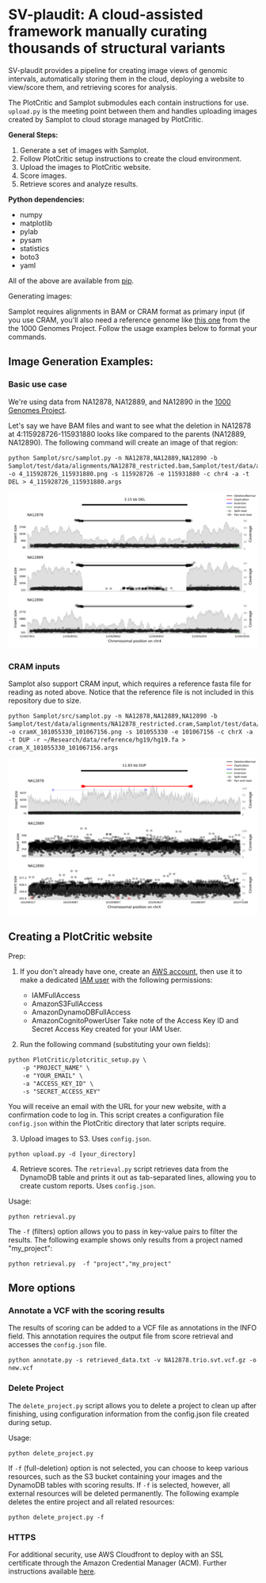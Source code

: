 # SV-plaudit: A cloud-assisted framework manually curating thousands of structural variants

SV-plaudit provides a pipeline for creating image views of genomic intervals, automatically storing them in the cloud, deploying a website to view/score them, and retrieving scores for analysis.

The PlotCritic and Samplot submodules each contain instructions for use. `upload.py` is the meeting point between them and handles uploading images created by Samplot to cloud storage managed by PlotCritic.

**General Steps:**
1. Generate a set of images with Samplot.
2. Follow PlotCritic setup instructions to create the cloud environment.
3. Upload the images to PlotCritic website.
4. Score images.
5. Retrieve scores and analyze results.

**Python dependencies:**
* numpy
* matplotlib
* pylab
* pysam
* statistics
* boto3
* yaml 

All of the above are available from [pip](https://pypi.python.org/pypi/pip).

Generating images:

Samplot requires alignments in BAM or CRAM format as primary input (if you use CRAM, you'll also need a reference genome like [this one](ftp://ftp-trace.ncbi.nih.gov/1000genomes/ftp/technical/reference/human_g1k_v37.fasta.gz) from the the 1000 Genomes Project. Follow the usage examples below to format your commands.
## Image Generation Examples: 


### Basic use case
We're  using data from NA12878, NA12889, and NA12890 in the [1000 Genomes Project](http://www.internationalgenome.org/about). 

Let's say we have BAM files and want to see what the deletion in NA12878 at 4:115928726-115931880 looks like compared to the parents (NA12889, NA12890). 
The following command will create an image of that region:
```
python Samplot/src/samplot.py -n NA12878,NA12889,NA12890 -b Samplot/test/data/alignments/NA12878_restricted.bam,Samplot/test/data/alignments/NA12889_restricted.bam,Samplot/test/data/alignments/NA12890_restricted.bam -o 4_115928726_115931880.png -s 115928726 -e 115931880 -c chr4 -a -t DEL > 4_115928726_115931880.args
```

<img src="/doc/imgs/4_115928726_115931880.png">

### CRAM inputs
Samplot also support CRAM input, which requires a reference fasta file for reading as noted above. Notice that the reference file is not included in this repository due to size.

```
python Samplot/src/samplot.py -n NA12878,NA12889,NA12890 -b Samplot/test/data/alignments/NA12878_restricted.cram,Samplot/test/data/alignments/NA12889_restricted.cram,Samplot/test/data/alignments/NA12890_restricted.cram -o cramX_101055330_101067156.png -s 101055330 -e 101067156 -c chrX -a -t DUP -r ~/Research/data/reference/hg19/hg19.fa > cram_X_101055330_101067156.args
```
<img src="doc/imgs/cramX_101055330_101067156.png">

## Creating a PlotCritic website
Prep:

1. If you don't already have one, create an [AWS account](https://portal.aws.amazon.com/gp/aws/developer/registration/index.html), then use it to make a dedicated [IAM user](http://docs.aws.amazon.com/IAM/latest/UserGuide/id_users_create.html#id_users_create_console) with the following permissions:
   * IAMFullAccess
   * AmazonS3FullAccess
   * AmazonDynamoDBFullAccess
   * AmazonCognitoPowerUser
Take note of the Access Key ID and Secret Access Key created for your IAM User.

2. Run the following command (substituting your own fields):
```
python PlotCritic/plotcritic_setup.py \
	-p "PROJECT_NAME" \
	-e "YOUR_EMAIL" \
	-a "ACCESS_KEY_ID" \
	-s "SECRET_ACCESS_KEY"
```
You will receive an email with the URL for your new website, with a confirmation code to log in. This script creates a configuration file `config.json` within the PlotCritic directory that later scripts require.

3. Upload images to S3. Uses `config.json`.
```
python upload.py -d [your_directory]
```

4. Retrieve scores.
The `retrieval.py` script retrieves data from the DynamoDB table and prints it out as tab-separated lines, allowing you to create custom reports. Uses `config.json`.

Usage:
```
python retrieval.py 
```

The `-f` (filters) option allows you to pass in key-value pairs to filter the results. 
The following example shows only results from a project named "my_project":
```
python retrieval.py  -f "project","my_project"
```


## More options
### Annotate a VCF with the scoring results
The results of scoring can be added to a VCF file as annotations in the INFO field. This annotation requires the output file from score retrieval and accesses the `config.json` file.
```
python annotate.py -s retrieved_data.txt -v NA12878.trio.svt.vcf.gz -o new.vcf
```

### Delete Project
The `delete_project.py` script allows you to delete a project to clean up after finishing, using configuration information from the config.json file created during setup. 

Usage:
```
python delete_project.py 
```

If `-f` (full-deletion) option is not selected, you can choose to keep various resources, such as the S3 bucket containing your images and the DynamoDB tables with scoring results. If `-f` is selected, however, all external resources will be deleted permanently.
The following example deletes the entire project and all related resources:
```
python delete_project.py -f
```

### HTTPS
For additional security, use AWS Cloudfront to deploy with an SSL certificate through the Amazon Credential Manager (ACM). Further instructions available [here](http://docs.aws.amazon.com/AmazonCloudFront/latest/DeveloperGuide/GettingStarted.html).
